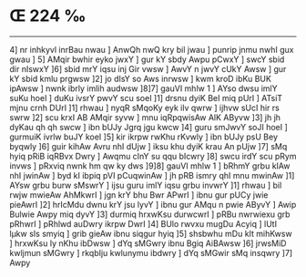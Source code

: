 # Œ 224 ‰
---
4] nr inhkyvl inrBau nwau ] AnwQh nwQ kry bil jwau ] punrip
jnmu nwhI gux gwau ] 5] AMqir bwhir eyko jwxY ] gur kY sbdy Awpu pCwxY
] swcY sbid dir nIswxY ]6] sbid mrY iqsu inj Gir vwsw ] AwvY n jwvY
cUkY Awsw ] gur kY sbid kmlu prgwsw ]2] jo dIsY so Aws inrwsw ] kwm
kroD ibKu BUK ipAwsw ] nwnk ibrly imlih audwsw ]8]7] gauVI mhlw
1 ] AYso dwsu imlY suKu hoeI ] duKu ivsrY pwvY scu soeI ]1] drsnu dyiK
BeI miq pUrI ] ATsiT mjnu crnh DUrI ]1] rhwau ] nyqR sMqoKy eyk ilv
qwrw ] ijhvw sUcI hir rs swrw ]2] scu krxI AB AMqir syvw ] mnu
iqRpqwisAw AlK AByvw ]3] jh jh dyKau qh qh swcw ] ibn bUJy
Jgrq jgu kwcw ]4] guru smJwvY soJI hoeI ] gurmuiK ivrlw buJY koeI
]5] kir ikrpw rwKhu rKvwly ] ibn bUJy psU Bey byqwly ]6] guir kihAw
Avru nhI dUjw ] iksu khu dyiK krau An pUjw ]7] sMq hyiq pRiB iqRBvx
Dwry ] Awqmu cInY su qqu bIcwry ]8] swcu irdY scu pRym invws ] pRxviq
nwnk hm qw ky dws ]9]8] gauVI mhlw 1 ] bRhmY grbu kIAw nhI
jwinAw ] byd kI ibpiq pVI pCuqwinAw ] jh pRB ismry qhI mnu mwinAw
]1] AYsw grbu burw sMswrY ] ijsu guru imlY iqsu grbu invwrY ]1] rhwau ]
bil rwjw mwieAw AhMkwrI ] jgn krY bhu Bwr APwrI ] ibnu gur pUCy
jwie pieAwrI ]2] hrIcMdu dwnu krY jsu lyvY ] ibnu gur AMqu n pwie AByvY
] Awip Bulwie Awpy miq dyvY ]3] durmiq hrxwKsu durwcwrI ] pRBu
nwrwiexu grb pRhwrI ] pRhlwd auDwry ikrpw DwrI ]4] BUlo rwvxu mugDu
Acyiq ] lUtI lµkw sIs smyiq ] grib gieAw ibnu siqgur hyiq ]5]
shsbwhu mDu kIt mihKwsw ] hrxwKsu ly nKhu ibDwsw ] dYq sMGwry ibnu
Bgiq AiBAwsw ]6] jrwsMiD kwljmun sMGwry ] rkqbIju kwlunymu ibdwry ]
dYq sMGwir sMq insqwry ]7] Awpy
####
